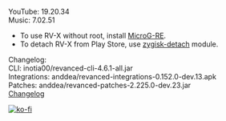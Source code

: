 YouTube: 19.20.34  
Music: 7.02.51  
- To use RV-X without root, install [MicroG-RE](https://github.com/WSTxda/MicroG-RE/releases/latest).  
- To detach RV-X from Play Store, use [zygisk-detach](https://github.com/j-hc/zygisk-detach) module.  

Changelog:  
CLI: inotia00/revanced-cli-4.6.1-all.jar  
Integrations: anddea/revanced-integrations-0.152.0-dev.13.apk  
Patches: anddea/revanced-patches-2.225.0-dev.23.jar  
[Changelog](https://github.com/anddea/revanced-patches/releases/tag/vdev.23)  
  
[![ko-fi](https://ko-fi.com/img/githubbutton_sm.svg)](https://ko-fi.com/W7W8VRK0S)  
